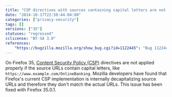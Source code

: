 ```yaml
---
title: "CSP directives with sources containing capital letters are not applied"
date: "2014-10-17T22:50:44-04:00"
categories: ["privacy-security"]
tags: []
versions: ["35"]
statuses: "regressed"
cclicense: "BY-SA 3.0"
references:
    "https://bugzilla.mozilla.org/show_bug.cgi?id=1122445": "Bug 1122445 – CSP change in behaviour regards case sensitivity loading resources"
---
```

On Firefox 35, [Content Security Policy (CSP)](https://developer.mozilla.org/en-US/docs/Web/Security/CSP) directives are not applied properly if the source URLs contain capital letters, like `https://www.example.com/OnlineBanking`. Mozilla developers have found that Firefox's current CSP implementation is internally decapitalizing source URLs and therefore they don't match the actual URLs. This issue has been fixed with Firefox 35.0.1.
